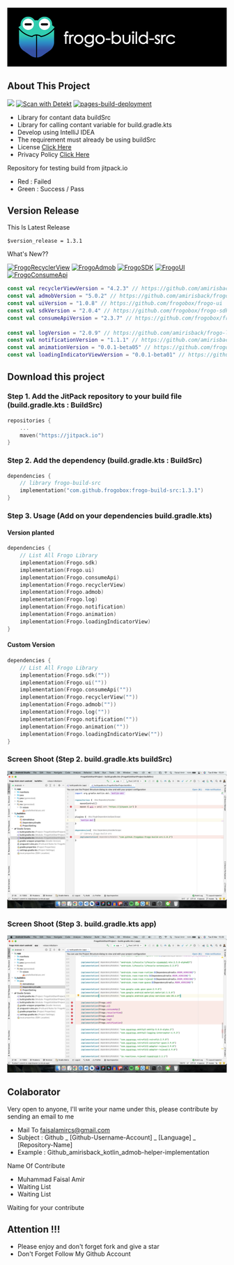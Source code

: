 ![](https://raw.githubusercontent.com/frogobox/.github/main/docs/image/banner-frogo-build-src.png?raw=true)

## About This Project
[![](https://jitpack.io/v/frogobox/frogo-build-src.svg?style=flat-square)](https://jitpack.io/#frogobox/frogo-build-src)
[![Scan with Detekt](https://github.com/frogobox/frogo-build-src/actions/workflows/detekt-analysis.yml/badge.svg)](https://github.com/frogobox/frogo-build-src/actions/workflows/detekt-analysis.yml)
[![pages-build-deployment](https://github.com/frogobox/frogo-build-src/actions/workflows/pages/pages-build-deployment/badge.svg)](https://github.com/frogobox/frogo-build-src/actions/workflows/pages/pages-build-deployment)

- Library for contant data buildSrc
- Library for calling contant variable for build.gradle.kts
- Develop using IntelliJ IDEA
- The requirement must already be using buildSrc
- License [Click Here](https://raw.githubusercontent.com/frogobox/frogo-build-src/master/LICENSE)
- Privacy Policy [Click Here](https://raw.githubusercontent.com/frogobox/frogo-build-src/master/PRIVACY-POLICY.md)

Repository for testing build from jitpack.io
- Red : Failed
- Green : Success / Pass

## Version Release
This Is Latest Release

    $version_release = 1.3.1

What's New??

[![FrogoRecyclerView](https://jitpack.io/v/amirisback/frogo-recycler-view.svg?style=flat-square)](https://jitpack.io/#amirisback/frogo-recycler-view)
[![FrogoAdmob](https://jitpack.io/v/amirisback/frogo-admob.svg?style=flat-square)](https://jitpack.io/#amirisback/frogo-admob)
[![FrogoSDK](https://jitpack.io/v/frogobox/frogo-sdk.svg?style=flat-square)](https://jitpack.io/#frogobox/frogo-sdk)
[![FrogoUI](https://jitpack.io/v/frogobox/frogo-ui.svg?style=flat-square)](https://jitpack.io/#frogobox/frogo-ui)
[![FrogoConsumeApi](https://jitpack.io/v/frogobox/frogo-consume-api.svg?style=flat-square)](https://jitpack.io/#frogobox/frogo-consume-api)

```kotlin
const val recyclerViewVersion = "4.2.3" // https://github.com/amirisback/frogo-recycler-view
const val admobVersion = "5.0.2" // https://github.com/amirisback/frogo-admob
const val uiVersion = "1.0.8" // https://github.com/frogobox/frogo-ui
const val sdkVersion = "2.0.4" // https://github.com/frogobox/frogo-sdk
const val consumeApiVersion = "2.3.7" // https://github.com/frogobox/frogo-consume-api

const val logVersion = "2.0.9" // https://github.com/amirisback/frogo-log [DEPRECATED]
const val notificationVersion = "1.1.1" // https://github.com/amirisback/frogo-notification [DEPRECATED]
const val animationVersion = "0.0.1-beta05" // https://github.com/frogobox/frogo-animation [DEPRECATED]
const val loadingIndicatorViewVersion = "0.0.1-beta01" // https://github.com/frogobox/frogo-loading-indicator-view [DEPRECATED]

```

## Download this project

### Step 1. Add the JitPack repository to your build file (build.gradle.kts : BuildSrc)

```kotlin
repositories {
    ...
    maven("https://jitpack.io")
}
```

### Step 2. Add the dependency (build.gradle.kts : BuildSrc)

```kotlin
dependencies {
    // library frogo-build-src
    implementation("com.github.frogobox:frogo-build-src:1.3.1")
}
```

### Step 3. Usage (Add on your dependencies build.gradle.kts)

#### Version planted

```kotlin
dependencies {
    // List All Frogo Library
    implementation(Frogo.sdk)
    implementation(Frogo.ui)
    implementation(Frogo.consumeApi)
    implementation(Frogo.recyclerView)
    implementation(Frogo.admob)
    implementation(Frogo.log)
    implementation(Frogo.notification)
    implementation(Frogo.animation)
    implementation(Frogo.loadingIndicatorView)
}
```

#### Custom Version
```kotlin
dependencies {
    // List All Frogo Library
    implementation(Frogo.sdk(""))
    implementation(Frogo.ui(""))
    implementation(Frogo.consumeApi(""))
    implementation(Frogo.recyclerView(""))
    implementation(Frogo.admob(""))
    implementation(Frogo.log(""))
    implementation(Frogo.notification(""))
    implementation(Frogo.animation(""))
    implementation(Frogo.loadingIndicatorView(""))
}
```

### Screen Shoot (Step 2. build.gradle.kts buildSrc)
![](docs/image/ss_step_2.png?raw=true)

### Screen Shoot (Step 3. build.gradle.kts app)
![](docs/image/ss_step_3.png?raw=true)

## Colaborator
Very open to anyone, I'll write your name under this, please contribute by sending an email to me

- Mail To faisalamircs@gmail.com
- Subject : Github _ [Github-Username-Account] _ [Language] _ [Repository-Name]
- Example : Github_amirisback_kotlin_admob-helper-implementation

Name Of Contribute
- Muhammad Faisal Amir
- Waiting List
- Waiting List

Waiting for your contribute

## Attention !!!
- Please enjoy and don't forget fork and give a star
- Don't Forget Follow My Github Account